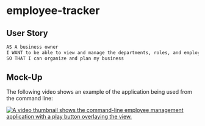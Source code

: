 # employee-tracker

## User Story

```md
AS A business owner
I WANT to be able to view and manage the departments, roles, and employees in my company
SO THAT I can organize and plan my business
```


## Mock-Up

The following video shows an example of the application being used from the command line:

[![A video thumbnail shows the command-line employee management application with a play button overlaying the view.](./Assets/12-sql-homework-video-thumbnail.png)](https://2u-20.wistia.com/medias/2lnle7xnpk)
